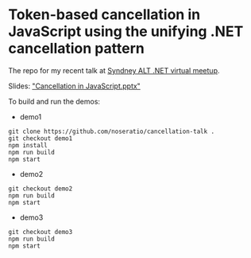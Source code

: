 # Token-based cancellation in JavaScript using the unifying .NET cancellation pattern

The repo for my recent talk at [Syndney ALT .NET virtual meetup](https://www.meetup.com/en-AU/Sydney-Alt-Net/events/zhdbvrybcpbgc/).

Slides: ["Cancellation in JavaScript.pptx"](Cancellation%20in%20%20avaScript.pptx) 

To build and run the demos:

- demo1
```
git clone https://github.com/noseratio/cancellation-talk .
git checkout demo1
npm install
npm run build
npm start
```
- demo2
```
git checkout demo2
npm run build
npm start
```
- demo3
```
git checkout demo3
npm run build
npm start
```


